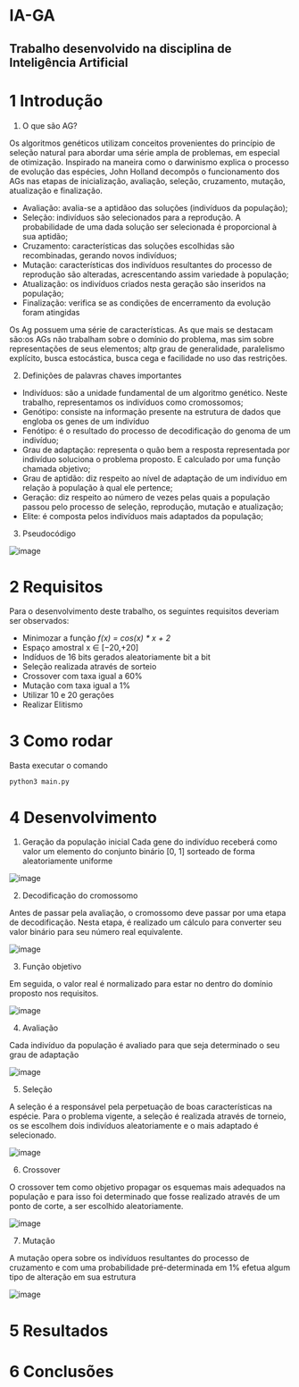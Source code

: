 # IA-GA
Trabalho desenvolvido na disciplina de Inteligência Artificial
----

# 1 Introdução

1. O que são AG?

Os algoritmos genéticos utilizam conceitos provenientes do princípio de seleção natural para abordar uma série ampla de problemas, em especial de otimização. Inspirado na maneira como o darwinismo explica o processo de evolução das espécies, John Holland decompôs o funcionamento dos AGs nas etapas de inicialização, avaliação, seleção, cruzamento, mutação, atualização e finalização.

* Avaliação: avalia-se a aptidãoo das soluções (indivíduos da população);
* Seleção: indivíduos são selecionados para a reprodução. A probabilidade de uma dada solução ser selecionada é proporcional à sua aptidão;
* Cruzamento: características das soluções escolhidas são recombinadas, gerando novos indivíduos;
* Mutação: características dos indivíduos resultantes do processo de reprodução são alteradas, acrescentando assim variedade à população;
* Atualização: os indivíduos criados nesta geração são inseridos na população;
* Finalização: verifica se as condições de encerramento da evolução foram atingidas

Os Ag possuem uma série de características. As que mais se destacam são:os AGs não trabalham sobre o domínio do problema, mas sim sobre representações de seus elementos; altp grau de generalidade, paralelismo explícito, busca estocástica, busca cega e facilidade no uso das restrições. 

2. Definições de palavras chaves importantes

* Indivíduos: são a unidade fundamental de um algoritmo genético. Neste trabalho, representamos os indivíduos como cromossomos;
* Genótipo: consiste na informação presente na estrutura de dados que engloba os genes de um indivíduo
* Fenótipo: é o resultado do processo de decodificação do genoma de um indivíduo;
* Grau de adaptação: representa o quão bem a resposta representada por indivíduo soluciona o problema proposto. E calculado por uma função chamada objetivo;
* Grau de aptidão: diz respeito ao nível de adaptação de um indivíduo em relação à população à qual ele pertence;
* Geração: diz respeito ao número de vezes pelas quais a população passou pelo processo de seleção, reprodução, mutação e atualização;
* Elite: é composta pelos indivíduos mais adaptados da população;

3. Pseudocódigo

![image](https://user-images.githubusercontent.com/9114468/151905237-07b5e8f6-62db-44a2-8f7b-6904aaeb5dc7.png)


# 2 Requisitos

Para o desenvolvimento deste trabalho, os seguintes requisitos deveriam ser observados:

* Minimozar a função *f(x) = cos(x) * x + 2*
* Espaço amostral x ∈ [−20,+20]
* Indíduos de 16 bits gerados aleatoriamente bit a bit
* Seleção realizada através de sorteio
* Crossover com taxa igual a 60%
* Mutação com taxa igual a 1%
* Utilizar 10 e 20 gerações
* Realizar Elitismo

# 3 Como rodar

Basta executar o comando

```
python3 main.py
```

# 4 Desenvolvimento

1. Geração da população inicial
Cada gene do indivíduo receberá como valor um elemento do conjunto binário [0, 1] sorteado de forma aleatoriamente uniforme

![image](https://user-images.githubusercontent.com/9114468/151906020-3da8ae19-947a-4043-a7cb-f465baf3f652.png)

2. Decodificação do cromossomo

Antes de passar pela avaliação, o cromossomo deve passar por uma etapa de decodificação. Nesta etapa, é realizado um cálculo para converter seu valor binário para seu número real equivalente.

![image](https://user-images.githubusercontent.com/9114468/151906508-eea9ddc5-8e07-4ca7-8aa5-d4802f5b7a29.png)

3. Função objetivo

Em seguida, o valor real é normalizado para estar no dentro do domínio proposto nos requisitos.

![image](https://user-images.githubusercontent.com/9114468/151906633-469463f7-46ac-43d3-9a80-8e0de2dce52b.png)


4. Avaliação

Cada indivíduo da população é avaliado para que seja determinado o seu grau de adaptação

![image](https://user-images.githubusercontent.com/9114468/151906068-ce097d6e-5ba6-4587-a5a6-191fd70f4c6d.png)

5. Seleção

A seleção é a responsável pela perpetuação de boas características na espécie. Para o problema vigente, a seleção é realizada através de torneio, os se escolhem dois indivíduos aleatoriamente e o mais adaptado é selecionado.

![image](https://user-images.githubusercontent.com/9114468/151906935-54c5ef43-771b-4a47-9a24-c71bf442480c.png)

6. Crossover

O crossover tem como objetivo propagar os esquemas mais adequados na população e para isso foi determinado que fosse realizado através de um ponto de corte, a ser escolhido aleatoriamente.

![image](https://user-images.githubusercontent.com/9114468/151907067-e7505d83-9130-4f08-be54-ade54273a1cb.png)


7. Mutação

A mutação opera sobre os indivíduos resultantes do processo de cruzamento e com uma probabilidade pré-determinada em 1% efetua algum tipo de alteração em sua estrutura

![image](https://user-images.githubusercontent.com/9114468/151907140-be307e1b-695c-4e49-bdcf-5280624a3d0b.png)


# 5 Resultados

# 6 Conclusões
